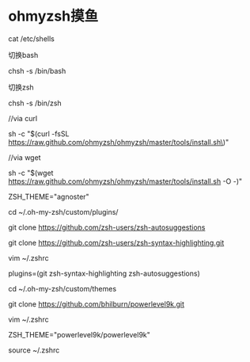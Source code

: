 # ohmyzsh摸鱼



cat /etc/shells

切换bash

chsh -s /bin/bash

切换zsh

chsh -s /bin/zsh

//via curl

sh -c "$\(curl -fsSL https://raw.github.com/ohmyzsh/ohmyzsh/master/tools/install.sh\)"

//via wget

sh -c "$\(wget https://raw.github.com/ohmyzsh/ohmyzsh/master/tools/install.sh -O -\)"

ZSH\_THEME="agnoster"

cd ~/.oh-my-zsh/custom/plugins/

git clone https://github.com/zsh-users/zsh-autosuggestions

git clone https://github.com/zsh-users/zsh-syntax-highlighting.git

vim ~/.zshrc

plugins=\(git zsh-syntax-highlighting zsh-autosuggestions\)

cd ~/.oh-my-zsh/custom/themes

git clone https://github.com/bhilburn/powerlevel9k.git

vim ~/.zshrc

ZSH\_THEME="powerlevel9k/powerlevel9k"

source ~/.zshrc  


